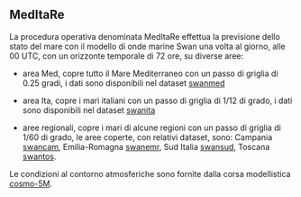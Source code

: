 ## MedItaRe

La procedura operativa denominata MedItaRe effettua la previsione
dello stato del mare con il modello di onde marine Swan una volta al
giorno, alle 00 UTC, con un orizzonte temporale di 72 ore, su diverse
aree:

- area Med, copre tutto il Mare Mediterraneo con un passo di griglia
  di 0.25 gradi, i dati sono disponibili nel dataset
  [swanmed](swanmed.md)

- area Ita, copre i mari italiani con un passo di griglia di 1/12 di
  grado, i dati sono disponibili nel dataset [swanita](swanita.md)

- aree regionali, copre i mari di alcune regioni con un passo di
  griglia di 1/60 di grado, le aree coperte, con relativi dataset,
  sono: Campania [swancam](swanre.md), Emilia-Romagna
  [swanemr](swanre.md), Sud Italia [swansud](swanre.md), Toscana
  [swantos](swanre.md).

Le condizioni al contorno atmosferiche sono fornite dalla corsa
modellistica [cosmo-5M](cosmo-5M.md).

